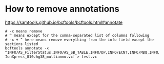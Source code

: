 # How to remove annotations

<https://samtools.github.io/bcftools/bcftools.html#annotate>

```
# -x means remove
# ^ means except for the comma-separated list of columns following
# -x + ^ here means remove everything from the info field except the sections listed
bcftools annotate -x ^INFO/AS_FilterStatus,INFO/AS_SB_TABLE,INFO/DP,INFO/ECNT,INFO/MBQ,INFO/MFRL,INFO/MMQ,INFO/MPOS,INFO/OCM,INFO/POPAF,INFO/RPA,INFO/RU,INFO/STR,INFO/TLOD IonXpress_010.hg38_multianno.vcf > test.vc
```